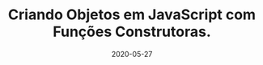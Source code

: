 ---
layout: page
title: "Criando Objetos em JavaScript com Funções Construtoras."
date: 2020-05-27
type: video
description: Neste vídeo falo de um dos principais conceitos do Javascript, que são as funções construtoras.
entry_number: 38
youtube_video_id: tAqOS1r_jEw
repository: 0038-funcoes-construtoras-curso-js-p5-parte16
has_code: false
has_p5: true
p5_code_id: 8fJ1vu2Gz
tags: [Curso Javascript, P5, Objetos]
playlists: [Curso de JavaScript com P5.js]
permalink: /curso-javascript-p5-16/
---